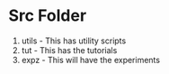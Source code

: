 # Src Folder 

1. utils - This has utility scripts
2. tut - This has the tutorials 
3. expz - This will have the experiments